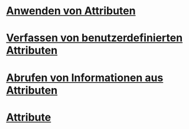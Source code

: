 # [Anwenden von Attributen](applying-attributes.md)
# [Verfassen von benutzerdefinierten Attributen](writing-custom-attributes.md)
# [Abrufen von Informationen aus Attributen](retrieving-information-stored-in-attributes.md)
# [Attribute](index.md)
